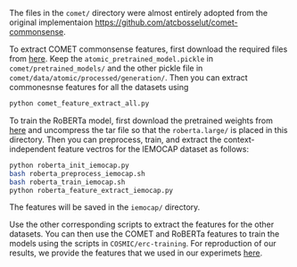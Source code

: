 The files in the `comet/` directory were almost entirely adopted from the original implementaion https://github.com/atcbosselut/comet-commonsense. 

To extract COMET commonsense features, first download the required files from [here](https://drive.google.com/file/d/1vNi4TViLKX_V_wGVXfhpvKimqMjhGBNX/view?usp=sharing). Keep the `atomic_pretrained_model.pickle` in `comet/pretrained_models/` and the other pickle file in `comet/data/atomic/processed/generation/`. Then you can extract commonesnse features for all the datasets using

```bash
python comet_feature_extract_all.py
```

To train the RoBERTa model, first download the pretrained weights from [here](https://dl.fbaipublicfiles.com/fairseq/models/roberta.large.tar.gz) and uncompress the tar file so that the `roberta.large/` is placed in this directory. Then you can preprocess, train, and extract the context-independent feature vectros for the IEMOCAP dataset as follows:

```bash
python roberta_init_iemocap.py
bash roberta_preprocess_iemocap.sh
bash roberta_train_iemocap.sh
python roberta_feature_extract_iemocap.py
```

The features will be saved in the `iemocap/` directory.

Use the other corresponding scripts to extract the features for the other datasets. You can then use the COMET and RoBERTa features to train the models using the scripts in `COSMIC/erc-training`. For reproduction of our results, we provide the features that we used in our experimets [here](https://drive.google.com/file/d/1TQYQYCoPtdXN2rQ1mR2jisjUztmOzfZr/view?usp=sharing).